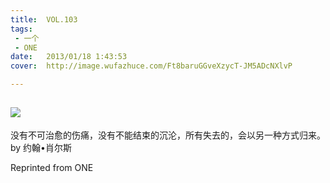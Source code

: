 ```yaml
---
title:	VOL.103
tags:
 - 一个
 - ONE
date:	2013/01/18 1:43:53
cover:	http://image.wufazhuce.com/Ft8baruGGveXzycT-JM5ADcNXlvP

---
```

![](http://image.wufazhuce.com/Ft8baruGGveXzycT-JM5ADcNXlvP)
---

没有不可治愈的伤痛，没有不能结束的沉沦，所有失去的，会以另一种方式归来。by 约翰•肖尔斯
 
Reprinted from ONE
